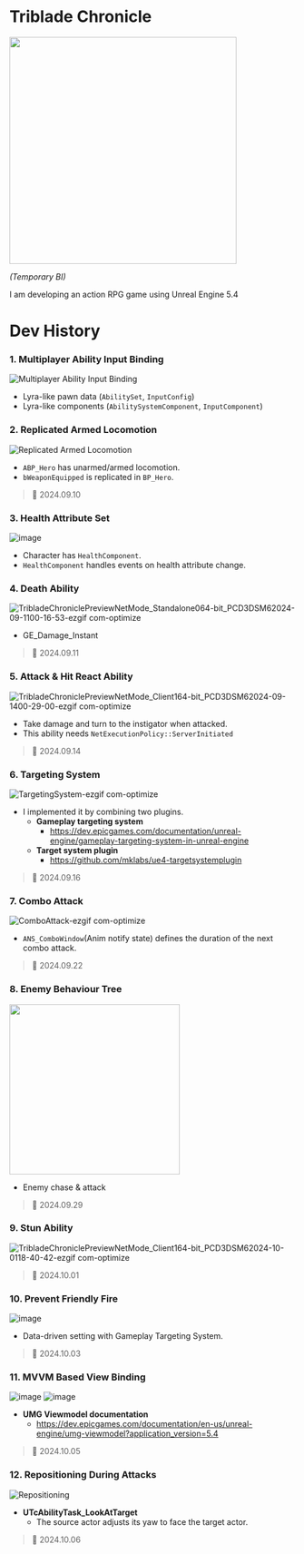 # Triblade Chronicle
<img src="https://github.com/user-attachments/assets/4b70419e-9f91-4cfb-8267-a2415ccecdd2" height="400" />

*(Temporary BI)*

I am developing an action RPG game using Unreal Engine 5.4

# Dev History
### 1. Multiplayer Ability Input Binding
![Multiplayer Ability Input Binding](https://github.com/user-attachments/assets/0b55afa4-9dd7-48f3-9d16-9250940da970)

- Lyra-like pawn data (`AbilitySet`, `InputConfig`)
- Lyra-like components (`AbilitySystemComponent`, `InputComponent`)

### 2. Replicated Armed Locomotion
![Replicated Armed Locomotion](https://github.com/user-attachments/assets/1e51deeb-2ed1-4887-92b7-cea6be15bed5)

- `ABP_Hero` has unarmed/armed locomotion.
- `bWeaponEquipped` is replicated in `BP_Hero`.

>💾 2024.09.10

### 3. Health Attribute Set
![image](https://github.com/user-attachments/assets/fb4bb711-baed-4b15-991f-0cb689968c3b)

- Character has `HealthComponent`.
- `HealthComponent` handles events on health attribute change.

### 4. Death Ability
![TribladeChroniclePreviewNetMode_Standalone064-bit_PCD3DSM62024-09-1100-16-53-ezgif com-optimize](https://github.com/user-attachments/assets/6e8cc38d-664e-4026-9953-c3426cd0956f)

- GE_Damage_Instant

>💾 2024.09.11

### 5. Attack & Hit React Ability
![TribladeChroniclePreviewNetMode_Client164-bit_PCD3DSM62024-09-1400-29-00-ezgif com-optimize](https://github.com/user-attachments/assets/e2c3e7f6-ac96-435b-9b87-86d7f60bb67d)

- Take damage and turn to the instigator when attacked.
- This ability needs `NetExecutionPolicy::ServerInitiated`

>💾 2024.09.14

### 6. Targeting System
![TargetingSystem-ezgif com-optimize](https://github.com/user-attachments/assets/e54767b0-f323-4268-aca8-947eb4dfc509)

- I implemented it by combining two plugins.
  - **Gameplay targeting system**
    - https://dev.epicgames.com/documentation/unreal-engine/gameplay-targeting-system-in-unreal-engine
  - **Target system plugin**
    - https://github.com/mklabs/ue4-targetsystemplugin
   
>💾 2024.09.16

### 7. Combo Attack
![ComboAttack-ezgif com-optimize](https://github.com/user-attachments/assets/3a2f64ae-1172-40d4-b158-7a40fb5e4170)

- `ANS_ComboWindow`(Anim notify state) defines the duration of the next combo attack.

>💾 2024.09.22

### 8. Enemy Behaviour Tree
<img src="https://github.com/user-attachments/assets/cc253ce0-745f-4b6f-99dd-992f261f633e" height="300" />

- Enemy chase & attack

>💾 2024.09.29

### 9. Stun Ability
![TribladeChroniclePreviewNetMode_Client164-bit_PCD3DSM62024-10-0118-40-42-ezgif com-optimize](https://github.com/user-attachments/assets/b0f0d9ec-39f9-4d6c-962c-e7a854aaa2c1)

>💾 2024.10.01

### 10. Prevent Friendly Fire
![image](https://github.com/user-attachments/assets/23e624f6-48b8-4d34-bd32-ba71cb258f4b)

- Data-driven setting with Gameplay Targeting System. 

>💾 2024.10.03

### 11. MVVM Based View Binding
![image](https://github.com/user-attachments/assets/0966d2a6-ef62-4d07-aa6d-4455aac7593d)
![image](https://github.com/user-attachments/assets/9696335a-371c-479b-bb2c-4fb2b8e9d36d)

- **UMG Viewmodel documentation** 
    - https://dev.epicgames.com/documentation/en-us/unreal-engine/umg-viewmodel?application_version=5.4
 
>💾 2024.10.05

### 12. Repositioning During Attacks
![Repositioning](https://github.com/user-attachments/assets/b2b739e6-5330-46d9-b589-66fb5e231566)

- **UTcAbilityTask_LookAtTarget**
  - The source actor adjusts its yaw to face the target actor.

>💾 2024.10.06
